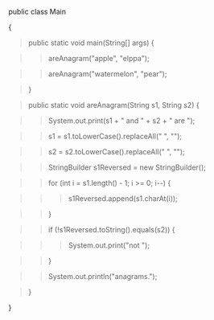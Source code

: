 public class Main

{

>public static void main(String\[\] args) {

>>areAnagram(\"apple\", \"elppa\");

>>areAnagram(\"watermelon\", \"pear\");

>}

>public static void areAnagram(String s1, String s2) {

>>System.out.print(s1 + \" and \" + s2 + \" are \");

>>s1 = s1.toLowerCase().replaceAll(\" \", \"\");

>>s2 = s2.toLowerCase().replaceAll(\" \", \"\");

>>StringBuilder s1Reversed = new StringBuilder();

>>for (int i = s1.length() - 1; i >= 0; i\--) {

>>>s1Reversed.append(s1.charAt(i));

>>}

>>if (!s1Reversed.toString().equals(s2)) {

>>>System.out.print(\"not \");

>>}

>>System.out.println(\"anagrams.\");

>}

}